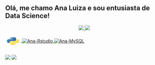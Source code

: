 ## Olá, me chamo Ana Luiza e sou entusiasta de Data Science!
<div align="center">
  <a href="https://github.com/AnaMoraes09">
  <img height="160em" src="https://github-readme-stats.vercel.app/api?username=AnaMoraes09&show_icons=true&theme=tokyonight&include_all_commits=true&count_private=true"/>
  <img height="160em" src="https://github-readme-stats.vercel.app/api/top-langs/?username=AnaMoraes09&layout=compact&langs_count=7&theme=tokyonight"/>
</div>
 
<div style="display: inline_block"><br>
  <img align="center" alt="Ana-Python" height="30" width="50" src="https://raw.githubusercontent.com/devicons/devicon/master/icons/python/python-original.svg">
  <img align="center" alt="Ana-Rstudio" height="30" width="50" src="https://cdn.jsdelivr.net/gh/devicons/devicon/icons/rstudio/rstudio-original.svg">
  <img align="center" alt="Ana-MySQL" height="90" width="50" src="https://cdn.jsdelivr.net/gh/devicons/devicon/icons/mysql/mysql-original-wordmark.svg">
</div>
  
  ##
 
<div> 
  <a href = "mailto:analuizamoraespro@gmail.com"><img src="https://img.shields.io/badge/-Gmail-%23333?style=for-the-badge&logo=gmail&logoColor=dark" target="_blank"></a>
  <a href="https://www.linkedin.com/in/analuizamoraesdatascience/" target="_blank"><img src="https://img.shields.io/badge/-LinkedIn-%230077B5?style=for-the-badge&logo=linkedin&logoColor=white" target="_blank"></a> 
</div>
  
